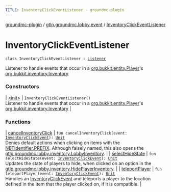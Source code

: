 ```yaml
---
TITLE: InventoryClickEventListener - groundmc-plugin
---
```


[groundmc-plugin](../../index.html) / [gtlp.groundmc.lobby.event](../index.html) / [InventoryClickEventListener](.)

# InventoryClickEventListener

`class InventoryClickEventListener : `[`Listener`](https://hub.spigotmc.org/javadocs/spigot/org/bukkit/event/Listener.html)

Listener to handle events that occur in a [org.bukkit.entity.Player](https://hub.spigotmc.org/javadocs/spigot/org/bukkit/entity/Player.html)'s [org.bukkit.inventory.Inventory](https://hub.spigotmc.org/javadocs/spigot/org/bukkit/inventory/Inventory.html)

### Constructors

| [&lt;init&gt;](-init-.html) | `InventoryClickEventListener()`<br>Listener to handle events that occur in a [org.bukkit.entity.Player](https://hub.spigotmc.org/javadocs/spigot/org/bukkit/entity/Player.html)'s [org.bukkit.inventory.Inventory](https://hub.spigotmc.org/javadocs/spigot/org/bukkit/inventory/Inventory.html) |

### Functions

| [cancelInventoryClick](cancel-inventory-click.html) | `fun cancelInventoryClick(event: `[`InventoryClickEvent`](https://hub.spigotmc.org/javadocs/spigot/org/bukkit/event/inventory/InventoryClickEvent.html)`): `[`Unit`](https://kotlinlang.org/api/latest/jvm/stdlib/kotlin/-unit/index.html)<br>Denies default actions when clicking on items with the [NBTIdentifier.PREFIX](../../gtlp.groundmc.lobby.enums/-n-b-t-identifier/-p-r-e-f-i-x.html). Although falsely named, this also opens the [gtlp.groundmc.lobby.inventory.LobbyInventory](../../gtlp.groundmc.lobby.inventory/-lobby-inventory/index.html). |
| [selectHideState](select-hide-state.html) | `fun selectHideState(event: `[`InventoryClickEvent`](https://hub.spigotmc.org/javadocs/spigot/org/bukkit/event/inventory/InventoryClickEvent.html)`): `[`Unit`](https://kotlinlang.org/api/latest/jvm/stdlib/kotlin/-unit/index.html)<br>Updates the state of players to hide, when clicked on an option in the [gtlp.groundmc.lobby.inventory.HidePlayerInventory](../../gtlp.groundmc.lobby.inventory/-hide-player-inventory/index.html). |
| [teleportPlayer](teleport-player.html) | `fun teleportPlayer(event: `[`InventoryClickEvent`](https://hub.spigotmc.org/javadocs/spigot/org/bukkit/event/inventory/InventoryClickEvent.html)`): `[`Unit`](https://kotlinlang.org/api/latest/jvm/stdlib/kotlin/-unit/index.html)<br>Handles an [InventoryClickEvent](https://hub.spigotmc.org/javadocs/spigot/org/bukkit/event/inventory/InventoryClickEvent.html) and teleports a player to the location defined in the item that the player clicked on, if it is compatible. |

